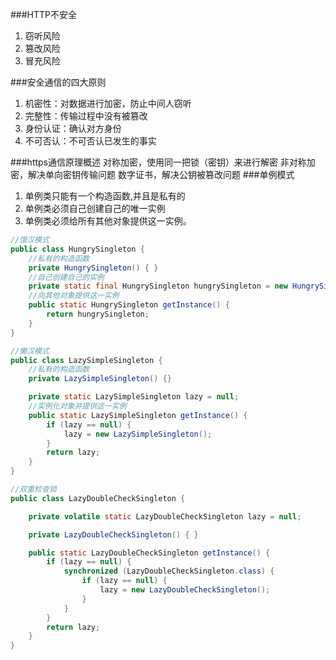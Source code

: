 ###HTTP不安全
1. 窃听风险
2. 篡改风险
3. 冒充风险

###安全通信的四大原则
1. 机密性：对数据进行加密，防止中间人窃听
2. 完整性：传输过程中没有被篡改
3. 身份认证：确认对方身份
4. 不可否认：不可否认已发生的事实

###https通信原理概述
对称加密，使用同一把锁（密钥）来进行解密
非对称加密，解决单向密钥传输问题
数字证书，解决公钥被篡改问题
###单例模式
1. 单例类只能有一个构造函数,并且是私有的
2. 单例类必须自己创建自己的唯一实例
3. 单例类必须给所有其他对象提供这一实例。
```Java
//饿汉模式
public class HungrySingleton {
	//私有的构造函数
    private HungrySingleton() { }
    //自己创建自己的实例
    private static final HungrySingleton hungrySingleton = new HungrySingleton();
    //向其他对象提供这一实例
    public static HungrySingleton getInstance() {
        return hungrySingleton;
    }
}
```
```java
//懒汉模式
public class LazySimpleSingleton {
    //私有的构造函数
    private LazySimpleSingleton() {}

    private static LazySimpleSingleton lazy = null;
    //实例化对象并提供这一实例
    public static LazySimpleSingleton getInstance() {
        if (lazy == null) {
            lazy = new LazySimpleSingleton();
        }
        return lazy;
    }
}
```
```java
//双重检查锁
public class LazyDoubleCheckSingleton {

    private volatile static LazyDoubleCheckSingleton lazy = null;

    private LazyDoubleCheckSingleton() { }

    public static LazyDoubleCheckSingleton getInstance() {
        if (lazy == null) {
            synchronized (LazyDoubleCheckSingleton.class) {
                if (lazy == null) {
                    lazy = new LazyDoubleCheckSingleton();
                }
            }
        }
        return lazy;
    }
}

```
